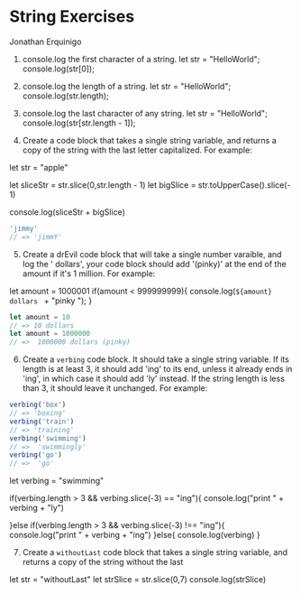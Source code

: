 # String Exercises
Jonathan Erquinigo

1. console.log the first character of a string.
let str = "HelloWorld";
console.log(str[0]);

2. console.log the length of a string.
let str = "HelloWorld";
console.log(str.length);

3. console.log the last character of any string.
let str = "HelloWorld";
console.log(str[str.length - 1]);

4. Create a code block that takes a single string variable, and returns a copy of the string with the last letter capitalized. For example:

let str = "apple"

let sliceStr = str.slice(0,str.length - 1)
let bigSlice = str.toUpperCase().slice(- 1)

console.log(sliceStr + bigSlice)


```js
'jimmy'
// => 'jimmY'
```

5. Create a drEvil code block that will take a single number varaible, and log the '<variablbeAmount> dollars',
your code block should add '(pinky)' at the end of the amount if it's 1 million. For example:

let amount = 1000001
if(amount < 999999999){
  console.log(`${amount} dollars ` + "pinky ");
  }



```js
let amount = 10
// => 10 dollars
let amount = 1000000
// =>  1000000 dollars (pinky)
```

6. Create a `verbing` code block. It should take a single string variable. If its length is at least 3, it should add 'ing' to its end, unless it already ends in 'ing', in which case it should add 'ly' instead. If the string length is less than 3, it should leave it unchanged.
For example:

```js
verbing('box')
// => 'boxing'
verbing('train')
// => 'training'
verbing('swimming')
// =>  'swimmingly'
verbing('go')
// =>  'go'
```

let verbing = "swimming"

if(verbing.length > 3 && verbing.slice(-3) == "ing"){
  console.log("print " + verbing + "ly")

}else if(verbing.length > 3 && verbing.slice(-3) !== "ing"){
console.log("print " + verbing + "ing")
}else{
  console.log(verbing)
}

7. Create a `withoutLast` code block that takes a single string variable, and returns a copy of the string without the  last

let str = "withoutLast"
let strSlice = str.slice(0,7)
console.log(strSlice)
